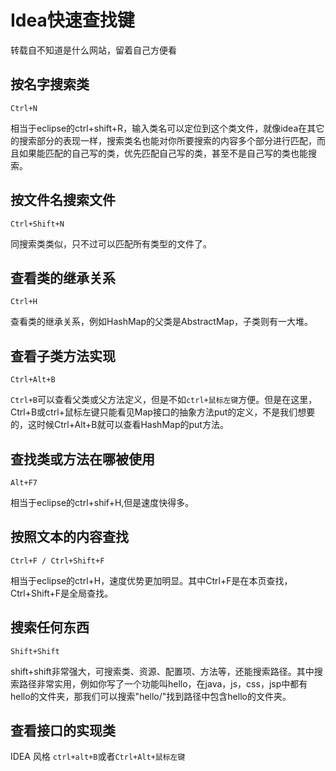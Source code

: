 # Idea快速查找键

转载自不知道是什么网站，留着自己方便看

## 按名字搜索类

``Ctrl+N``

相当于eclipse的ctrl+shift+R，输入类名可以定位到这个类文件，就像idea在其它的搜索部分的表现一样，搜索类名也能对你所要搜索的内容多个部分进行匹配，而且如果能匹配的自己写的类，优先匹配自己写的类，甚至不是自己写的类也能搜索。

## 按文件名搜索文件

``Ctrl+Shift+N``

同搜索类类似，只不过可以匹配所有类型的文件了。

## 查看类的继承关系

``Ctrl+H``

查看类的继承关系，例如HashMap的父类是AbstractMap，子类则有一大堆。

## 查看子类方法实现

``Ctrl+Alt+B``

``Ctrl+B``可以查看父类或父方法定义，但是不如``ctrl+鼠标左键``方便。但是在这里，Ctrl+B或ctrl+鼠标左键只能看见Map接口的抽象方法put的定义，不是我们想要的，这时候Ctrl+Alt+B就可以查看HashMap的put方法。

## 查找类或方法在哪被使用

``Alt+F7``

相当于eclipse的ctrl+shif+H,但是速度快得多。

## 按照文本的内容查找

``Ctrl+F / Ctrl+Shift+F``

相当于eclipse的ctrl+H，速度优势更加明显。其中Ctrl+F是在本页查找，Ctrl+Shift+F是全局查找。

## 搜索任何东西

``Shift+Shift``

shift+shift非常强大，可搜索类、资源、配置项、方法等，还能搜索路径。其中搜索路径非常实用，例如你写了一个功能叫hello，在java，js，css，jsp中都有hello的文件夹，那我们可以搜索"hello/"找到路径中包含hello的文件夹。

## 查看接口的实现类

IDEA 风格 ``ctrl+alt+B``或者``Ctrl+Alt+鼠标左键``


